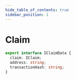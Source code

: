 ```yaml
---
hide_table_of_contents: true
sidebar_position: 1
---
```


# Claim

```ts
export interface IClaimData {
  claim: IClaim;
  address: string;
  transactionHash: string;
}
```

